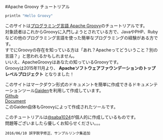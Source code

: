 #Apache Groovy チュートリアル

```groovy
println "Hello Groovy"
```

このサイトは[プログラミング言語 Apache Groovy](http://www.groovy-lang.org/)のチュートリアルです。  
対象読者はこれからGroovyに入門しようとされている方で、JavaやPHP、Rubyなどの他のプログラミング言語を使った簡単なプログラミングの経験がある方です。  
すでにGroovyの存在を知っている方は「あれ？Apacheってどういうこと？別の言語？」と思われるかもしれません。  
いいえ、ApacheGroovyはあなたの知っているGroovyです。  
Groovyは2015年11月より、 **Apacheソフトウェアファウンデーションのトップレベルプロジェクト** となりました！

このサイトはマークダウン形式のドキュメントを簡単に作成できるドキュメンテーションツール[Gaiden](https://github.com/kobo/gaiden)を利用して作成しています。  
[Github](https://github.com/kobo/gaiden)  
[Document](http://kobo.github.io/gaiden/)  
このGaiden自体もGroovyによって作成されたツールです。

このチュートリアルは[@saba1024](https://twitter.com/saba1024)が個人的に作成しているものです。  
問題等ございましたら優しくお知らせください。。。

```
2016/06/10 誤字脱字修正、サンプルリンク集追加
```